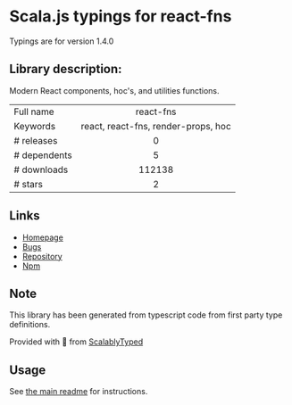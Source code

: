 
# Scala.js typings for react-fns

Typings are for version 1.4.0

## Library description:
Modern React components, hoc's, and utilities functions.

|                    |                 |
| ------------------ | :-------------: |
| Full name          | react-fns |
| Keywords           | react, react-fns, render-props, hoc |
| # releases         | 0 |
| # dependents       | 5 |
| # downloads        | 112138 |
| # stars            | 2 |

## Links
- [Homepage](https://github.com/jaredpalmer/react-fns#readme)
- [Bugs](https://github.com/jaredpalmer/react-fns/issues)
- [Repository](https://github.com/jaredpalmer/react-fns)
- [Npm](https://www.npmjs.com/package/react-fns)
    


## Note
This library has been generated from typescript code from first party type definitions.

Provided with :purple_heart: from [ScalablyTyped](https://github.com/oyvindberg/ScalablyTyped)

## Usage
See [the main readme](../../readme.md) for instructions.


